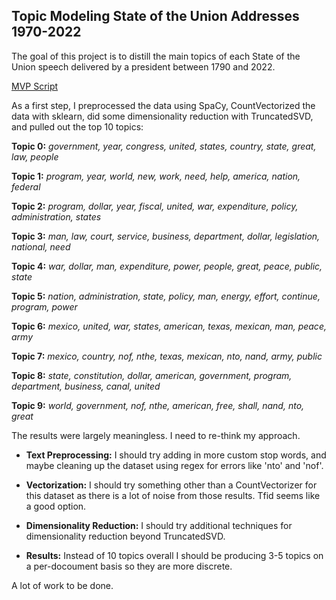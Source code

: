 ## Topic Modeling State of the Union Addresses 1970-2022

The goal of this project is to distill the main topics of each State of the Union speech delivered by a president between 1790 and 2022. 

[MVP Script](mvp_script.ipynb)

As a first step, I preprocessed the data using SpaCy, CountVectorized the data with sklearn, did some dimensionality reduction with TruncatedSVD, and pulled out the top 10 topics:

__Topic  0:__
*government, year, congress, united, states, country, state, great, law, people*

__Topic  1:__
*program, year, world, new, work, need, help, america, nation, federal*

__Topic  2:__
*program, dollar, year, fiscal, united, war, expenditure, policy, administration, states*

__Topic  3:__
*man, law, court, service, business, department, dollar, legislation, national, need*

__Topic  4:__
*war, dollar, man, expenditure, power, people, great, peace, public, state*

__Topic  5:__
*nation, administration, state, policy, man, energy, effort, continue, program, power*

__Topic  6:__
*mexico, united, war, states, american, texas, mexican, man, peace, army*

__Topic  7:__
*mexico, country, nof, nthe, texas, mexican, nto, nand, army, public*

__Topic  8:__
*state, constitution, dollar, american, government, program, department, business, canal, united*

__Topic  9:__
*world, government, nof, nthe, american, free, shall, nand, nto, great*


The results were largely meaningless. I need to re-think my approach.

- __Text Preprocessing:__ I should try adding in more custom stop words, and maybe cleaning up the dataset using regex for errors like 'nto' and 'nof'.

- __Vectorization:__ I should try something other than a CountVectorizer for this dataset as there is a lot of noise from those results. Tfid seems like a good option.

- __Dimensionality Reduction:__ I should try additional techniques for dimensionality reduction beyond TruncatedSVD.

- __Results:__ Instead of 10 topics overall I should be producing 3-5 topics on a per-docoument basis so they are more discrete.

A lot of work to be done.